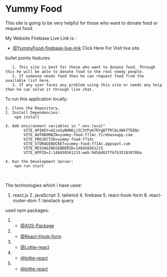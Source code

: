 
# Yummy Food
This site is going to be very helpful for those who want to donate food or request food.

My Website Firebase Live Link is : 
- [@YummyFood-firebase-live-link](https://yummy-food-f714c.web.app) Click Here For Visit live site.


bullet points features:

       1. This site is best for those who want to donate food. Through this he will be able to donate food to the real needy people.
       2. If someone needs food then he can request food from the available list here.
       3. If any user faces any problem using this site or needs any help then he can solve it through live chat.


 To run this application locally:
 
    1. Clone the Repository,
    2. Install Dependencies:        
        npm install

    3. Add environment variables in ".env.local"
            VITE_APIKEY=AIzaSyBHNOjj5C3YPy67RYgBTTRlbLXWkTTEENs
            VITE_AUTHDOMAIN=yummy-food-f714c.firebaseapp.com
            VITE_PROJECTID=yummy-food-f714c
            VITE_STORAGEBUCKET=yummy-food-f714c.appspot.com
            VITE_MESSAGINGSENDERID=148458561215
            VITE_APPID=1:148458561215:web:9d58d02ffbfb351838700a
    
    4. Run the Development Server:
        npm run start
 
 <br/>

The technologies which i have used:
   1. react.js     2. javaScript    3. tailwind      4. firebase    5. react-hook-form     6. react-router-dom    7. tanstack query



used npm packages:
1. - [@AOS-Package](https://www.npmjs.com/package/aos) 
2. - [@React-Hook-form](https://react-hook-form.com/) 
3. - [@Lottie-react](https://react-hook-form.com/)
3. - [@lottie-react](https://lottiefiles.com/free-animations/react) 
3. - [@lottie-react](https://lottiefiles.com/free-animations/react)

